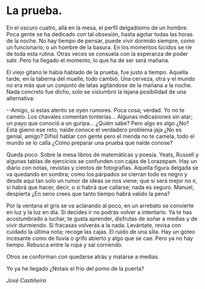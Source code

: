 # La prueba.

En el oscuro cuatro, allá en la mesa, el perfil delgadísimo de un hombre. Poca gente se ha dedicado con tal obsesión, hasta agotar todas las horas de la noche. No hay tiempo de pensar, puede vivir dormido siempre, como un funcionario, o un hombre de la basura. En los momentos lúcidos se ríe de toda esta rutina. Otras veces se consuela con la esperanza de poder salir. Pero ha llegado el momento, lo que ha de ser será mañana.

El viejo gitano le habı́a hablado de la prueba, fue justo a tiempo. Aquella tarde, en la taberna del muelle, todo cambió. Una cerveza, otra y el mundo no era más que un conjunto de latas agitándose de la mañana a la noche. Nada concreto fue dicho, solo se vislumbró la lejana posibilidad de una alternativa:

--Amigo, si estas atento se oyen rumores. Poca cosa; verdad. Yo no te camelo. Los chavales comentan tonterías... Algunas indicasiones sin atar; un payo que conoció a un guripa... ¿Quién sabe? Pero algo es algo ¿No? Esta güeno ese reto, naide conoce el verdadero problema jaja  ¿No es genial, amigo? Difı́sil hablar con gente pero el menda no te camela,  todo el mundo se lo calla ¿Cómo preparar una prueba que naide conose?

Queda poco. Sobre la mesa libros de matemáticas y poesía. Yeats, Russell y algunas tablas de ejercicios se confunden con cajas de Lorazepam. Hay un diario con notas, revistas y cientos de fotografías. Aquella figura delgada se va quedando en sombra; como los párpados se cierran todo es negro y desde aquı́ tan solo un rumor de ideas se nos viene; que si será mejor no ir, si habrá que hacer, decir, o si habrá que callarse; nada es seguro. Manuel, despierta ¿En serio crees que tanto tiempo habrá valido la pena?

Por la ventana el gris se va aclarando al poco, en un arrebato se convierte en luz y la luz en día. Si decides ir no podrás volver a intentarlo. Ya te has acostumbrado a luchar, te gusta aprender, disfrutas de soñar a medias y de vivir durmiendo. Si fracasas volverás a la nada. Levántate, revisa con cuidado la última nota; recoge las cajas. El ruido de una silla. Hay un goteo incesante como de lluvia o grifo abierto y algo que se cae. Pero ya no hay tiempo. Rebusca entre la ropa y sal corriendo. 

Otros se conforman con quedarse atrás y matarse a medias.

Yo ya he llegado ¿Notais el frı́o del pomo de la puerta?

*José Castiñeira*
